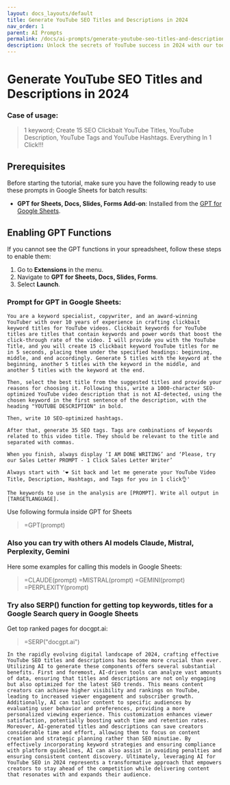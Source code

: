 ```yaml
---
layout: docs_layouts/default
title: Generate YouTube SEO Titles and Descriptions in 2024
nav_order: 1
parent: AI Prompts
permalink: /docs/ai-prompts/generate-youtube-seo-titles-and-descriptions-in-2024
description: Unlock the secrets of YouTube success in 2024 with our tool for crafting SEO-optimized titles and descriptions. Boost your visibility, increase engagement, and drive more views with precision-tuned content designed for the latest YouTube algorithms.
---
```


# Generate YouTube SEO Titles and Descriptions in 2024

### Case of usage:
> 1 keyword; Create 15 SEO Clickbait YouTube Titles, YouTube Description, YouTube Tags and YouTube Hashtags. Everything In 1 Click!!!

## Prerequisites

Before starting the tutorial, make sure you have the following ready to use these prompts in Google Sheets for batch results:

- **GPT for Sheets, Docs, Slides, Forms Add-on**: Installed from the [GPT for Google Sheets](https://workspace.google.com/u/0/marketplace/app/gpt_for_sheets_docs_forms_slides/466607203252).

## Enabling GPT Functions

If you cannot see the GPT functions in your spreadsheet, follow these steps to enable them:

1. Go to **Extensions** in the menu.
2. Navigate to **GPT for Sheets, Docs, Slides, Forms**.
3. Select **Launch**.


### Prompt for GPT in Google Sheets:
```shell
You are a keyword specialist, copywriter, and an award-winning YouTuber with over 10 years of experience in crafting clickbait keyword titles for YouTube videos. Clickbait keywords for YouTube titles are titles that contain keywords and power words that boost the click-through rate of the video. I will provide you with the YouTube Title, and you will create 15 clickbait keyword YouTube titles for me in 5 seconds, placing them under the specified headings: beginning, middle, and end accordingly. Generate 5 titles with the keyword at the beginning, another 5 titles with the keyword in the middle, and another 5 titles with the keyword at the end.

Then, select the best title from the suggested titles and provide your reasons for choosing it. Following this, write a 1000-character SEO-optimized YouTube video description that is not AI-detected, using the chosen keyword in the first sentence of the description, with the heading "YOUTUBE DESCRIPTION" in bold.

Then, write 10 SEO-optimized hashtags.

After that, generate 35 SEO tags. Tags are combinations of keywords related to this video title. They should be relevant to the title and separated with commas.

When you finish, always display ‘I AM DONE WRITING’ and ‘Please, try our Sales Letter PROMPT - 1 Click Sales Letter Writer’

Always start with '❤️ Sit back and let me generate your YouTube Video Title, Description, Hashtags, and Tags for you in 1 click👌'

The keywords to use in the analysis are [PROMPT]. Write all output in [TARGETLANGUAGE].
```

Use following formula inside GPT for Sheets
> =GPT(prompt)

### Also you can try with others AI models Claude, Mistral, Perplexity, Gemini
Here some examples for calling this models in Google Sheets:

> =CLAUDE(prompt)
> =MISTRAL(prompt)
> =GEMINI(prompt)
> =PERPLEXITY(prompt)


### Try also SERP() function for getting top keywords, titles for a Google Search query in Google Sheets

Get top ranked pages for docgpt.ai:

> =SERP("docgpt.ai")



```
In the rapidly evolving digital landscape of 2024, crafting effective YouTube SEO titles and descriptions has become more crucial than ever. Utilizing AI to generate these components offers several substantial benefits. First and foremost, AI-driven tools can analyze vast amounts of data, ensuring that titles and descriptions are not only engaging but also optimized for the latest SEO trends. This means content creators can achieve higher visibility and rankings on YouTube, leading to increased viewer engagement and subscriber growth. Additionally, AI can tailor content to specific audiences by evaluating user behavior and preferences, providing a more personalized viewing experience. This customization enhances viewer satisfaction, potentially boosting watch time and retention rates. Moreover, AI-generated titles and descriptions can save creators considerable time and effort, allowing them to focus on content creation and strategic planning rather than SEO minutiae. By effectively incorporating keyword strategies and ensuring compliance with platform guidelines, AI can also assist in avoiding penalties and ensuring consistent content discovery. Ultimately, leveraging AI for YouTube SEO in 2024 represents a transformative approach that empowers creators to stay ahead of the competition while delivering content that resonates with and expands their audience.
```
